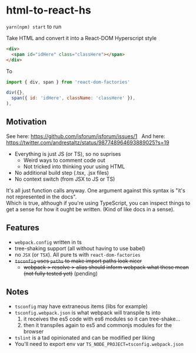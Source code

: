 # html-to-react-hs  
`yarn(npm) start` to run  

Take HTML and convert it into a React-DOM Hyperscript style  

```html
<div>
  <span id="idHere" class="classHere"></span>
</div>
```  
To  
```javascript
import { div, span } from 'react-dom-factories'

div({},
  span({ id: 'idHere', className: 'classHere' }),
),
```  

## Motivation ##
See here: https://github.com/jsforum/jsforum/issues/1  
And here: https://twitter.com/andrestaltz/status/987748964693889025?s=19

- Everything is just JS (or TS), so no suprises  
  - Weird ways to comment code out
  - Not tricked into thinking your using HTML
- No additional build step (.tsx, .jsx files)
- No context switch (from JSX to JS or TS)  

It's all just function calls anyway. One argument against this syntax is "it's not represented in the docs".  
Which is true, although if you're using TypeScript, you can inspect things to get a sense for how it ought be written.
(Kind of like docs in a sense).  

## Features ##  
* `webpack.config` written in ts
* tree-shaking support (all without having to use babel)
* no `JSX` (or `TSX`). All pure ts with `react-dom-factories`
* ~~`tsconfig` uses `paths` to make import paths look nicer~~
  * ~~webpack > resolve > alias should inform webpack what these mean (not fully tested yet)~~ (pending)
  
## Notes ##
* `tsconfig` may have extraneous items (libs for example)
* `tsconfig.webpack.json` is what webpack will transpile ts into
  1. it receives the es5 code with es6 modules so it can tree-shake...
  2. then it transpiles again to es5 and commonjs modules for the browser
* `tslint` is a tad opinionated and can be modified per liking
* You'll need to export env var `TS_NODE_PROJECT=tsconfig.webpack.json`
